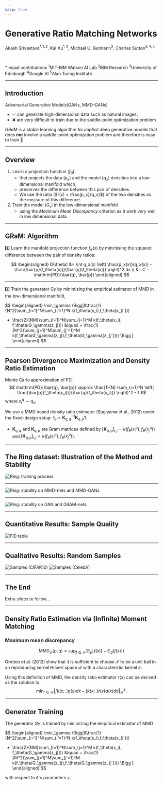 ```yaml
---
marp: true
---
```


# **G**enerative **Ra**tio **M**atching Networks

Akash Srivastava$^{\ast,1,2}$, Kai Xu$^{\ast,3}$, Michael U. Gutmann$^{3}$, Charles Sutton$^{3,4,5}$

<br>

$\ast$ equal contributions
$^1$MIT-IBM Watson AI Lab $^2$IBM Research $^3$University of Edinburgh $^4$Google AI
$^5$Alan Turing Institute

---

## Introduction

Adversarial Generative Models(GANs, MMD-GANs)

- :white_check_mark: can generate high-dimensional data such as natural images. 
- :x: are very difficult to train due to the saddle-point optimization problem

*GRaM* is a *stable* learning algorithm for *implicit* deep generative models that does **not** involve a saddle-point optimization problem and therefore is easy to train :tada:

---

## Overview

1. Learn a projection function ($f_\theta$)
   - that projects the data ($p_x$) and the model ($q_x$) densities into a low-dimensional manifold which,
   - preserves the difference between this pair of densities.
   - We use the ratio ($r(x) = \frac{p_x}{q_x}$) of the two densities as the measure of this difference.
2. Train the model ($G_\gamma$) in the low-dimensional manifold
   - using the *Maximum Mean Discrepancy* criterion as it work very well in low dimensional data.

---

## GRaM: Algorithm

:one: Learn the manifold projection function $f_\theta(x)$ by minimising the squared difference between the pair of density ratios:

$$
\begin{aligned}
D(\theta)
&= \int q_x(x) \left( \frac{p_x(x)}{q_x(x)} - \frac{\bar{p}(f_\theta(x))}{\bar{q}(f_\theta(x))} \right)^2 dx \\
&= C - \mathrm{PD}(\bar{q}, \bar{p})
\end{aligned}
$$

<!-- We can *minimize* the squared difference by *maximizing* Pearson Divergence in the low dimensional space :heart: -->

---

:two: Train the generator $G\gamma$ by minimizing the empirical estimator of MMD in the low-dimensional manifold,

$$
\begin{aligned}
\min_\gamma \Bigg[&\frac{1}{N^2}\sum_{i=1}^N\sum_{i'=1}^N k(f_\theta(x_i),f_\theta(x_{i'})) 
- \frac{2}{NM}\sum_{i=1}^N\sum_{j=1}^M  k(f_\theta(x_i), f_\theta(G_\gamma(z_j)))\\
&\quad + \frac{1}{M^2}\sum_{j=1}^M\sum_{j'=1}^M k(f_\theta(G_\gamma(z_j)),f_\theta(G_\gamma(z_{j'}))) \Bigg ]
\end{aligned}
$$

---

## Pearson Divergence Maximization and Density Ratio Estimation

Monte Carlo approximation of PD,
$$
\mathrm{PD}(\bar{q}, \bar{p}) \approx \frac{1}{N} \sum_{i=1}^N \left( \frac{\bar{p}(f_\theta(x_i))}{\bar{q}(f_\theta(x_i))} \right)^2 - 1
$$
where $x^q_i \sim q_x$.

<!-- For this to work, we need an estimator of the density ratio. -->
<!-- - We only need density ratios $\frac{\bar{p}(f_\theta(x))}{\bar{q}(f_\theta(x))}$ for a set of samples from $q$ during MC. -->
We use a MMD based density ratio estimator (Sugiyama et al., 2012) under the fixed-design setup: $\hat{r}_q = \mathbf{K}^{-1}_{q,q} \mathbf{K}_{q,p}\mathbf{1}$.
- $\mathbf{K}_{q,q}$ and $\mathbf{K}_{q,p}$ are Gram matrices defined by $[\mathbf{K}_{q,q}]_{i,j} = k(f_\theta(x^q_i),f_\theta(x^q_j))$ and $[\mathbf{K}_{q,p}]_{i,j} = k(f_\theta(x^q_i),f_\theta(x^p_j)).$
<!-- - Train the generator via the MMD loss -->
<!-- - Shared Gram matrix between density ratio estimation and generator training
- Simultaneous training of the transform function and the generator -->

---

## The Ring dataset: Illustration of the Method and Stability

![Ring: training process](syn_0.png)

---

![Ring: stability on MMD-nets and MMD-GANs](syn_1.png)

---

![Ring: stability on GAN and GRAM-nets](syn_2.png)

---

## Quantitative Results: Sample Quality

![FID table](table_image.png)

---
## Qualitative Results: Random Samples

![Samples (CIFAR10)](cifar10.png) ![Samples (CelebA)](celeba.png)

---

## The End

Extra slides to follow...

---

## Density Ratio Estimation via (Infinite) Moment Matching

### Maximum mean discrepancy

$$
\textrm{MMD}_{\mathcal{F}}(p,q) = \sup_{f\in\mathcal{F}} \left(\mathbb{E}_p \lbrack f(x) \rbrack - \mathbb{E}_q \lbrack f(x) \rbrack \right)
$$

Gretton et al. (2012) show that it is sufficient to choose $\mathcal{F}$ to be a unit ball in an reproducing kernel Hilbert space $\mathcal{R}$ with a characteristic kernel $k$.

<!-- $$
\hat{\textmd{MMD}}^2_\mathcal{R}(p,q) =
\frac{1}{N^2}\sum_{i=1}^N\sum_{i'=1}^N k(x_i,x_{i'}) 
- \frac{2}{NM}\sum_{i=1}^N\sum_{j=1}^M  k(x_i, y_j)
 + \frac{1}{M^2}\sum_{j=1}^M\sum_{j'=1}^M k(y_j,y_{j'})
$$ -->
Using this definition of MMD, the density ratio estimator $r(x)$ can be derived as the solution to
$$
\min_{r\in\mathcal{R}} \bigg \Vert \int k(x; .)p(x) dx - \int k(x; .)r(x)q(x) dx \bigg \Vert_{\mathcal{R}}^2.
$$

---

## Generator Training

The generator $G\gamma$ is trained by minimizing the empirical estimator of MMD

$$
\begin{aligned}
\min_\gamma \Bigg[&\frac{1}{N^2}\sum_{i=1}^N\sum_{i'=1}^N k(f_\theta(x_i),f_\theta(x_{i'})) 
- \frac{2}{NM}\sum_{i=1}^N\sum_{j=1}^M  k(f_\theta(x_i), f_\theta(G_\gamma(z_j)))\\
&\quad + \frac{1}{M^2}\sum_{j=1}^M\sum_{j'=1}^M k(f_\theta(G_\gamma(z_j)),f_\theta(G_\gamma(z_{j'}))) \Bigg ]
\end{aligned}
$$

with respect to it's parameters $\gamma$.
